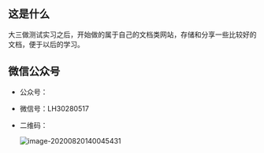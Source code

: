 ## 这是什么



大三做测试实习之后，开始做的属于自己的文档类网站，存储和分享一些比较好的文档，便于以后的学习。







## 微信公众号

- 公众号：

- 微信号：LH30280517

- 二维码：

  <img src="https://i.loli.net/2020/08/20/leEfAp7Po3YRijk.png" alt="image-20200820140045431"  />